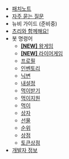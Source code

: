 - [패치노트](update_note.md)
- [자주 묻는 질문](question.md)
- 뉴비 가이드 (준비중)
- [츠리와 함께해요!](recruit.md)
- 봇 명령어
  - [**[NEW]** 왕게임](cmd/kinggame.md)
  - [**[NEW]** 라이어게임](cmd/liargame.md)
  - [프로필](cmd/profile.md)
  - [인벤토리](cmd/inventory.md)
  - [닉변](cmd/changenick.md)
  - [내설정](cmd/mysetting.md)
  - [먹이받기](cmd/getmoney.md)
  - [먹이지원](cmd/supportmoney.md)
  - [먹이](cmd/foodgame.md)
  - [상자](cmd/box.md)
  - [선물](cmd/givemoney.md)
  - [순위](cmd/ranking.md)
  - [상점](cmd/shop.md)
  - [토큰상점](cmd/token_shop.md)
- [개발자 정보](developer.md)
